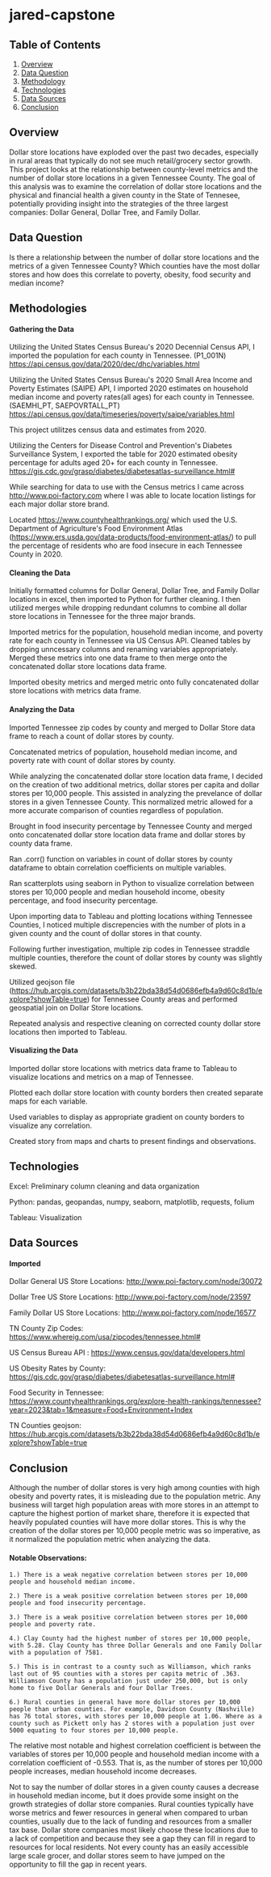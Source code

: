 # jared-capstone

## Table of Contents


1. [Overview](#overview)
2. [Data Question](#dataquestion)
3. [Methodology](#methodology)
4. [Technologies](#technologies)
5. [Data Sources](#datasources)
6. [Conclusion](#conclusion)




<a name="overview"></a>
## Overview
Dollar store locations have exploded over the past two decades, especially in rural areas that typically do not see much retail/grocery sector growth.   This project looks at the relationship between county-level metrics and the number of dollar store locations in a given Tennessee County. The goal of this analysis was to examine the correlation of dollar store locations and the physical and financial health a given county in the State of Tennesee, potentially providing insight into the strategies of the three largest companies: Dollar General, Dollar Tree, and Family Dollar. 

<a name="dataquestion"></a>
## Data Question
  Is there a relationship between the number of dollar store locations and the metrics of a given Tennessee County? Which counties have the most dollar stores and how does this correlate to 
  poverty, obesity, food security and median income?

<a name="methodology"></a>
  ## Methodologies
  #### Gathering the Data
  Utilizing the United States Census Bureau's 2020 Decennial Census API, I imported the population for each county in Tennessee. (P1_001N) https://api.census.gov/data/2020/dec/dhc/variables.html

  Utilizing the United States Census Bureau's 2020 Small Area Income and Poverty Estimates (SAIPE) API, I imported 2020 estimates on household median income and poverty rates(all ages) for each county in Tennessee. (SAEMHI_PT, SAEPOVRTALL_PT) https://api.census.gov/data/timeseries/poverty/saipe/variables.html
  
  This project utilitzes census data and estimates from 2020.

  Utilizing the Centers for Disease Control and Prevention's Diabetes Surveillance System, I exported the table for 2020 estimated obesity percentage for adults aged 20+ for each county in Tennessee. 
  https://gis.cdc.gov/grasp/diabetes/diabetesatlas-surveillance.html#
  
  While searching for data to use with the Census metrics I came across http://www.poi-factory.com where I was able to locate location listings for each major dollar store brand.

  Located https://www.countyhealthrankings.org/ which used the U.S. Department of Agriculture's Food Environment Atlas (https://www.ers.usda.gov/data-products/food-environment-atlas/) to pull the percentage of residents who are food insecure in each Tennessee County in 2020.
  
  #### Cleaning the Data

  Initially formatted columns for Dollar General, Dollar Tree, and Family Dollar locations in excel, then imported to Python for further cleaning. I then utilized merges while dropping redundant columns to combine all dollar store locations in Tennessee for the three major brands. 

  Imported metrics for the population, household median income, and poverty rate for each county in Tennessee via US Census API. Cleaned tables by dropping unncessary columns and renaming variables appropriately. Merged these metrics into one data frame to then merge onto the concatenated dollar store locations data frame.

  Imported obesity metrics and merged metric onto fully concatenated dollar store locations with metrics data frame. 



  #### Analyzing the Data
  Imported Tennessee zip codes by county and merged to Dollar Store data frame to reach a count of dollar stores by county. 

  Concatenated metrics of population, household median income, and poverty rate with count of dollar stores by county. 

  While analyzing the concatenated dollar store location data frame, I decided on the creation of two additional metrics, dollar stores per capita and dollar stores per 10,000 people. This assisted in analyzing the prevelance of dollar stores in a given Tennessee County. This normalized metric allowed for a more accurate comparison of counties regardless of population. 

  Brought in food insecurity percentage by Tennessee County and merged onto concatenated dollar store location data frame and dollar stores by county data frame.

  Ran .corr() function on variables in count of dollar stores by county dataframe to obtain correlation coefficients on multiple variables.

  Ran scatterplots using seaborn in Python to visualize correlation between stores per 10,000 people and median household income, obesity percentage, and food insecurity percentage.

  Upon importing data to Tableau and plotting locations withing Tennessee Counties, I noticed multiple discrepencies with the number of plots in a given county and the count of dollar stores in that county.

  Following further investigation, multiple zip codes in Tennessee straddle multiple counties, therefore the count of dollar stores by county was slightly skewed.

  Utilized geojson file (https://hub.arcgis.com/datasets/b3b22bda38d54d0686efb4a9d60c8d1b/explore?showTable=true) for Tennessee County areas and performed geospatial join on Dollar Store locations.

  Repeated analysis and respective cleaning on corrected county dollar store locations then imported to Tableau. 

  #### Visualizing the Data 
  Imported dollar store locations with metrics data frame to Tableau to visualize locations and metrics on a map of Tennessee.

  Plotted each dollar store location with county borders then created separate maps for each variable.

  Used variables to display as appropriate gradient on county borders to visualize any correlation. 

  Created story from maps and charts to present findings and observations.


<a name="technologies"></a>
## Technologies
  Excel: Preliminary column cleaning and data organization

  Python: pandas, geopandas, numpy, seaborn, matplotlib, requests, folium

  Tableau: Visualization



<a name="datasources"></a>
## Data Sources

   #### Imported
   Dollar General US Store Locations:  http://www.poi-factory.com/node/30072
   
   Dollar Tree US Store Locations:  http://www.poi-factory.com/node/23597
   
   Family Dollar US Store Locations:  http://www.poi-factory.com/node/16577 
   
   TN County Zip Codes: https://www.whereig.com/usa/zipcodes/tennessee.html#
   
   US Census Bureau API : https://www.census.gov/data/developers.html

   US Obesity Rates by County: https://gis.cdc.gov/grasp/diabetes/diabetesatlas-surveillance.html#

   Food Security in Tennessee: https://www.countyhealthrankings.org/explore-health-rankings/tennessee?year=2023&tab=1&measure=Food+Environment+Index

   TN Counties geojson: https://hub.arcgis.com/datasets/b3b22bda38d54d0686efb4a9d60c8d1b/explore?showTable=true


<a name="conclusion"></a>
## Conclusion

Although the number of dollar stores is very high among counties with high obesity and poverty rates, it is misleading due to the population metric. Any business will target high population areas with more stores in an attempt to capture the highest portion of market share, therefore it is expected that heavily populated counties will have more dollar stores. This is why the creation of the dollar stores per 10,000 people metric was so imperative, as it normalized the population metric when analyzing the data.


  #### Notable Observations:
    1.) There is a weak negative correlation between stores per 10,000 people and household median income.

    2.) There is a weak positive correlation between stores per 10,000 people and food insecurity percentage. 

    3.) There is a weak positive correlation between stores per 10,000 people and poverty rate.

    4.) Clay County had the highest number of stores per 10,000 people, with 5.28. Clay County has three Dollar Generals and one Family Dollar with a population of 7581.

    5.) This is in contrast to a county such as Williamson, which ranks last out of 95 counties with a stores per capita metric of .363. Williamson County has a population just under 250,000, but is only home to five Dollar Generals and four Dollar Trees. 

    6.) Rural counties in general have more dollar stores per 10,000 people than urban counties. For example, Davidson County (Nashville) has 76 total stores, with stores per 10,000 people at 1.06. Where as a county such as Pickett only has 2 stores with a population just over 5000 equating to four stores per 10,000 people.
       

The relative most notable and highest correlation coefficient is between the variables of stores per 10,000 people and household median income with a correlation coefficient of -0.553. That is, as the number of stores per 10,000 people increases, median household income decreases. 

Not to say the number of dollar stores in a given county causes a decrease in household median income, but it does provide some insight on the growth strategies of dollar store companies. Rural counties typically have worse metrics and fewer resources in general when compared to urban counties, usually due to the lack of funding and resources from a smaller tax base. Dollar store companies most likely choose these locations due to a lack of competition and because they see a gap they can fill in regard to resources for local residents. Not every county has an easily accessible large scale grocer, and dollar stores seem to have jumped on the opportunity to fill the gap in recent years. 